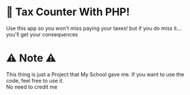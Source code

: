 # 📃 Tax Counter With PHP!
Use this app so you won't miss paying your taxes! but if you do miss it... you'll get your consequences

# ⚠️ Note ⚠️
This thing is just a Project that My School gave me. If you want to use the code, feel free to use it.<br>
No need to credit me